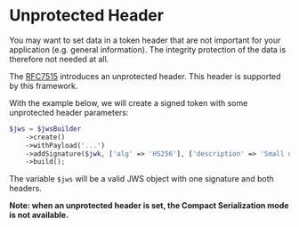 Unprotected Header
==================

You may want to set data in a token header that are not important for your application (e.g. general information).
The integrity protection of the data is therefore not needed at all.

The [RFC7515](https://tools.ietf.org/html/rfc7515) introduces an unprotected header.
This header is supported by this framework.

With the example below, we will create a signed token with some unprotected header parameters:

```php
$jws = $jwsBuilder
    ->create()
    ->withPayload('...')
    ->addSignature($jwk, ['alg' => 'HS256'], ['description' => 'Small description here', 'author' => 'John Doe'])
    ->build();
```

The variable `$jws` will be a valid JWS object with one signature and both headers.

**Note: when an unprotected header is set, the Compact Serialization mode is not available.**
